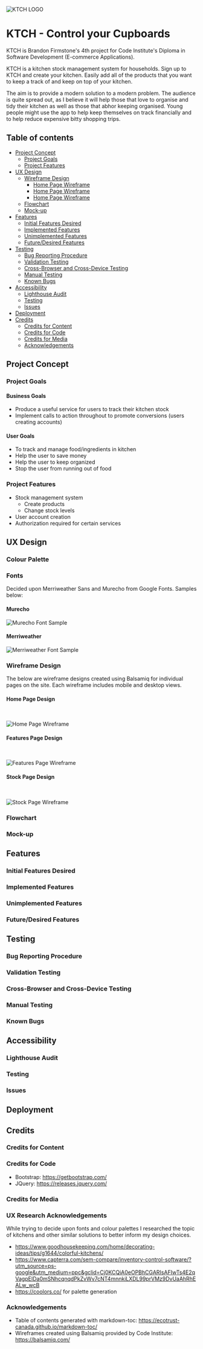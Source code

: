 ![KTCH LOGO](assets/images/blacklogo.png)

# KTCH - Control your Cupboards

KTCH is Brandon Firmstone's 4th project for Code Institute's Diploma in Software Development (E-commerce Applications).

KTCH is a kitchen stock management system for households. Sign up to KTCH and create your kitchen. Easily add all of the products that you want to keep a track of and keep on top of your kitchen.

The aim is to provide a modern solution to a modern problem. The audience is quite spread out, as I believe it will help those that love to organise and tidy their kitchen as well as those that abhor keeping organised. Young people might use the app to help keep themselves on track financially and to help reduce expensive bitty shopping trips.

## Table of contents

- [Project Concept](#project-concept)
  * [Project Goals](#project-goals)
  * [Project Features](#project-features)
- [UX Design](#ux-design)
  * [Wireframe Design](#wireframe-design)
    - [Home Page Wireframe](#home-page-design)
    - [Home Page Wireframe](#home-page-design)
    - [Home Page Wireframe](#home-page-design)
  * [Flowchart](#flowchart)
  * [Mock-up](#mock-up)
- [Features](#features)
  * [Initial Features Desired](#initial-features-desired)
  * [Implemented Features](#implemented-features)
  * [Unimplemented Features](#unimplemented-features)
  * [Future/Desired Features](#future-desired-features)
- [Testing](#testing)
  * [Bug Reporting Procedure](#bug-reporting-procedure)
  * [Validation Testing](#validation-testing)
  * [Cross-Browser and Cross-Device Testing](#cross-browser-and-cross-device-testing)
  * [Manual Testing](#manual-testing)
  * [Known Bugs](#known-bugs)
- [Accessibility](#accessibility)
  * [Lighthouse Audit](#lighthouse-audit)
  * [Testing](#testing-1)
  * [Issues](#issues)
- [Deployment](#deployment)
- [Credits](#credits)
  * [Credits for Content](#credits-for-content)
  * [Credits for Code](#credits-for-code)
  * [Credits for Media](#credits-for-media)
  * [Acknowledgements](#acknowledgements)


## Project Concept
### Project Goals

#### Business Goals

- Produce a useful service for users to track their kitchen stock
- Implement calls to action throughout to promote conversions (users creating accounts)

#### User Goals

- To track and manage food/ingredients in kitchen
- Help the user to save money 
- Help the user to keep organized
- Stop the user from running out of food

### Project Features

- Stock management system
  * Create products
  * Change stock levels
- User account creation
- Authorization required for certain services

## UX Design

### Colour Palette



### Fonts

Decided upon Merriweather Sans and Murecho from Google Fonts. Samples below:

#### Murecho
![Murecho Font Sample](assets/images/murecho-font-sample.png)


#### Merriweather
![Merriweather Font Sample](assets/images/merriweather-font-sample.png)

### Wireframe Design

The below are wireframe designs created using Balsamiq for individual pages on the site.
Each wireframe includes mobile and desktop views.

#### Home Page Design

</br>

![Home Page Wireframe](assets/images/home-wireframe.png)

#### Features Page Design

</br>

![Features Page Wireframe](assets/images/features-wireframe.png)

#### Stock Page Design

</br>

![Stock Page Wireframe](assets/images/stock-wireframe.png)

### Flowchart

### Mock-up


## Features
### Initial Features Desired

### Implemented Features

### Unimplemented Features

### Future/Desired Features

## Testing
### Bug Reporting Procedure

### Validation Testing

### Cross-Browser and Cross-Device Testing

### Manual Testing

### Known Bugs


## Accessibility
### Lighthouse Audit

### Testing

### Issues

## Deployment

## Credits
### Credits for Content

### Credits for Code

- Bootstrap: https://getbootstrap.com/
- JQuery: https://releases.jquery.com/

### Credits for Media

### UX Research Acknowledgements

While trying to decide upon fonts and colour palettes I researched the topic of kitchens and other similar solutions to better inform my design choices.

- https://www.goodhousekeeping.com/home/decorating-ideas/tips/g1644/colorful-kitchens/
- https://www.capterra.com/sem-compare/inventory-control-software/?utm_source=ps-google&utm_medium=ppc&gclid=Cj0KCQiA0eOPBhCGARIsAFIwTs4E2qVagpEIDa0mSNhcqnqdPkZvWv7cNT4mnnkiLXDL99prVMz9DvUaAhRhEALw_wcB
- https://coolors.co/ for palette generation



### Acknowledgements

- Table of contents generated with markdown-toc: https://ecotrust-canada.github.io/markdown-toc/
- Wireframes created using Balsamiq provided by Code Institute: https://balsamiq.com/

